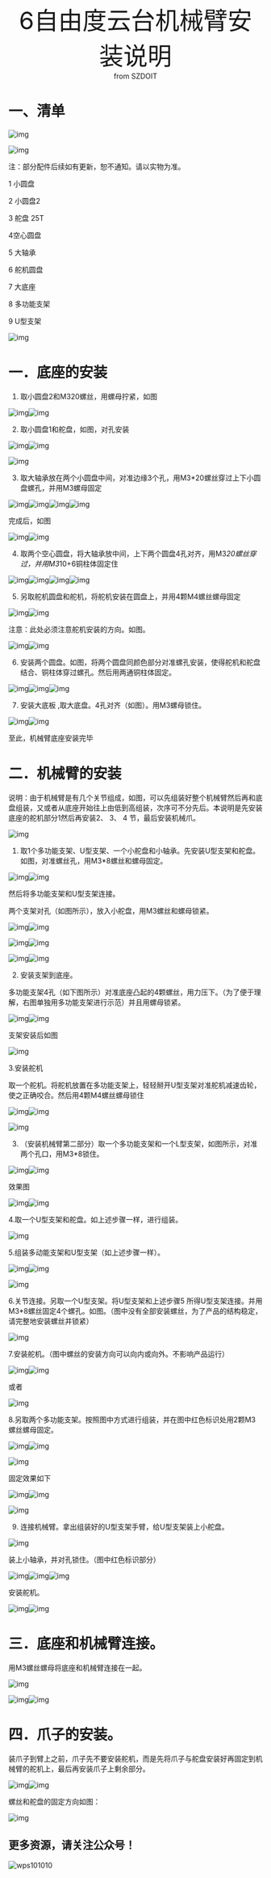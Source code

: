  <center> <font size=10>6自由度云台机械臂安装说明 </font></center>

<center> from SZDOIT </center>

# 一、清单

![img](wps27.png)

![img](wps1.png) 

注：部分配件后续如有更新，恕不通知。请以实物为准。

1 小圆盘

2 小圆盘2 

3 舵盘 25T 

4空心圆盘

5 大轴承 

6 舵机圆盘 

7 大底座 

8 多功能支架

9 U型支架

![img](wps2.jpg) 

# 一．底座的安装

1. 取小圆盘2和M320螺丝，用螺母拧紧，如图

![img](wps3.png)![img](wps4.png) 

2. 取小圆盘1和舵盘，如图，对孔安装

![img](wps5.png)![img](wps6.png) 

![img](wps7.png) 

3. 取大轴承放在两个小圆盘中间，对准边缘3个孔，用M3*20螺丝穿过上下小圆盘螺孔，并用M3螺母固定

![img](wps8.png)![img](wps9.png)![img](wps10.png)![img](wps11.png) 

完成后，如图

![img](wps12.png)![img](wps13.png) 

4. 取两个空心圆盘，将大轴承放中间，上下两个圆盘4孔对齐，用M3*20螺丝穿过，并用M3*10+6铜柱体固定住

![img](wps14.png)![img](wps15.png)![img](wps16.png)![img](wps17.png) 

5. 另取舵机圆盘和舵机，将舵机安装在圆盘上，并用4颗M4螺丝螺母固定

![img](wps18.png)![img](wps19.png) 

注意：此处必须注意舵机安装的方向。如图。

![img](wps20.png)![img](wps21.png) 

 

6. 安装两个圆盘。如图，将两个圆盘同颜色部分对准螺孔安装，使得舵机和舵盘结合、铜柱体穿过螺孔。然后用两通铜柱体固定。

![img](wps22.png)![img](wps23.png)![img](wps24.png) 

7. 安装大底板 ,取大底盘。4孔对齐（如图）。用M3螺母锁住。

![img](wps25.png)![img](wps26.png) 

至此，机械臂底座安装完毕

# 二．机械臂的安装

说明：由于机械臂是有几个关节组成，如图，可以先组装好整个机械臂然后再和底盘组装，又或者从底座开始往上由低到高组装，次序可不分先后。本说明是先安装底座的舵机部分1然后再安装2、 3、 4 节，最后安装机械爪。

![img](wps27.png) 

1. 取1个多功能支架、U型支架、一个小舵盘和小轴承。先安装U型支架和舵盘。如图，对准螺丝孔，用M3*8螺丝和螺母固定。

![img](wps28.png)![img](wps29.png) 

然后将多功能支架和U型支架连接。

两个支架对孔（如图所示），放入小舵盘，用M3螺丝和螺母锁紧。

![img](wps30.png)![img](wps31.png) 

![img](wps32.png)![img](wps33.png) 

![img](wps34.png)![img](wps35.png) 

2. 安装支架到底座。

多功能支架4孔（如下图所示）对准底座凸起的4颗螺丝，用力压下。（为了便于理解，右图单独用多功能支架进行示范）并且用螺母锁紧。

![img](wps36.png)![img](wps37.png) 

支架安装后如图

![img](wps38.png) 

3.安装舵机

取一个舵机。将舵机放置在多功能支架上，轻轻掰开U型支架对准舵机减速齿轮，使之正确咬合。然后用4颗M4螺丝螺母锁住

![img](wps39.png)![img](wps40.png) 

![img](wps41.png) 

 

3. （安装机械臂第二部分）取一个多功能支架和一个L型支架，如图所示，对准两个孔口，用M3*8锁住。

![img](wps42.png)![img](wps43.png) 

效果图

![img](wps44.png)![img](wps45.png) 

4.取一个U型支架和舵盘。如上述步骤一样，进行组装。

![img](wps46.png) 

 

5.组装多动能支架和U型支架（如上述步骤一样）。

![img](wps47.png)![img](wps48.png) 

![img](wps49.png) 

6.关节连接。另取一个U型支架。将U型支架和上述步骤5 所得U型支架连接。并用M3*8螺丝固定4个螺孔。如图。（图中没有全部安装螺丝，为了产品的结构稳定，请完整地安装螺丝并锁紧）

![img](wps50.png) 

7.安装舵机。（图中螺丝的安装方向可以向内或向外。不影响产品运行）

![img](wps51.png)![img](wps52.png) 

或者

![img](wps53.png) 

8.另取两个多功能支架。按照图中方式进行组装，并在图中红色标识处用2颗M3螺丝螺母固定。

![img](wps54.png)![img](wps55.png) 

![img](wps56.png) 

固定效果如下

![img](wps57.png)![img](wps58.png) 

![img](wps59.png) 

9. 连接机械臂。拿出组装好的U型支架手臂，给U型支架装上小舵盘。

![img](wps60.png) 

装上小轴承，并对孔锁住。（图中红色标识部分）

![img](wps61.png)![img](wps62.png)![img](wps63.png) 

安装舵机。

![img](wps64.png)![img](wps65.png) 

 

# 三．底座和机械臂连接。

用M3螺丝螺母将底座和机械臂连接在一起。

![img](wps66.png) 

![img](wps67.png)![img](wps68.png) 

# 四．爪子的安装。

装爪子到臂上之前，爪子先不要安装舵机，而是先将爪子与舵盘安装好再固定到机械臂的舵机上，最后再安装爪子上剩余部分。

![img](wps69.png)![img](wps70.png) 

螺丝和舵盘的固定方向如图：

![img](wps71.jpg) 



## 更多资源，请关注公众号！

![wps101010](wps101010.png)